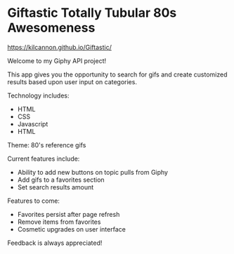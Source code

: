 # Giftastic Totally Tubular 80s Awesomeness

https://kilcannon.github.io/Giftastic/

Welcome to my Giphy API project!

This app gives you the opportunity to search for gifs and create customized results based upon user input on categories.

Technology includes:
+ HTML
+ CSS
+ Javascript
+ HTML

Theme: 80's reference gifs

Current features include:
+ Ability to add new buttons on topic pulls from Giphy
+ Add gifs to a favorites section
+ Set search results amount

Features to come:
+ Favorites persist after page refresh
+ Remove items from favorites
+ Cosmetic upgrades on user interface

Feedback is always appreciated!